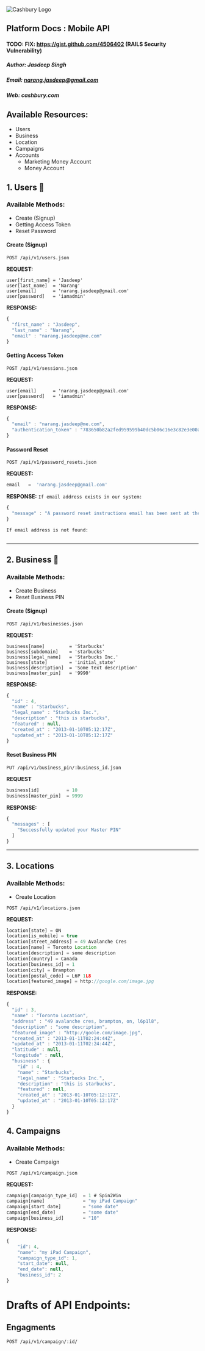 ![Cashbury Logo](http://www.cashbury.com/images/home/cashbery-hp-logo.png?1316340230) 

## Platform Docs : Mobile API

#### TODO: FIX: https://gist.github.com/4506402 (RAILS Security Vulnerability)

##### Author: Jasdeep Singh
##### Email: narang.jasdeep@gmail.com
##### Web: cashbury.com

## Available Resources:

* Users
* Business
* Location
* Campaigns
* Accounts
  * Marketing Money Account
  * Money Account

## 1. Users :man:

### Available Methods:

* Create (Signup)
* Getting Access Token
* Reset Password

#### Create (Signup)

`POST /api/v1/users.json`

**REQUEST:**

```
user[first_name] = 'Jasdeep'
user[last_name]  = 'Narang'
user[email]      = 'narang.jasdeep@gmail.com'
user[password]   = 'iamadmin'
```

**RESPONSE:**

```javascript
{
  "first_name" : "Jasdeep",
  "last_name" : "Narang",
  "email" : "narang.jasdeep@me.com"
}
```

#### Getting Access Token

`POST /api/v1/sessions.json`

**REQUEST:**

```
user[email]      = 'narang.jasdeep@gmail.com'
user[password]   = 'iamadmin'
```

**RESPONSE:**

```javascript
{
  "email" : "narang.jasdeep@me.com",
  "authentication_token" : "783650b82a2fed959599b40dc5b06c16e3c82e3e00a78c84"
}
```

#### Password Reset

`POST /api/v1/password_resets.json`

**REQUEST:**
```javascript
email   =  'narang.jasdeep@gmail.com'
```

**RESPONSE:**
`If email address exists in our system:`

```javascript
{
  "message" : "A password reset instructions email has been sent at the email address you provided"
}
```

`If email address is not found:`
```

```

----

## 2. Business :office:

### Available Methods:

* Create Business
* Reset Business PIN

#### Create (Signup)

`POST /api/v1/businesses.json`

**REQUEST:**

```
business[name]         = 'Starbucks'
business[subdomain]    = 'starbucks'
business[legal_name]   = 'Starbucks Inc.'
business[state]        = 'initial_state'
business[description]  = 'Some text description'
business[master_pin]   = '9990'
```

**RESPONSE:**

```javascript
{
  "id" : 4,
  "name" : "Starbucks",
  "legal_name" : "Starbucks Inc.",
  "description" : "this is starbucks",
  "featured" : null,
  "created_at" : "2013-01-10T05:12:17Z",
  "updated_at" : "2013-01-10T05:12:17Z"
}
```

#### Reset Business PIN

`PUT /api/v1/business_pin/:business_id.json`

**REQUEST**

```javascript
business[id]          = 10
business[master_pin]  = 9999 
```

**RESPONSE:**

```javascript
{
  "messages" : [
    "Successfully updated your Master PIN"
  ]
}
```

----

## 3. Locations

### Available Methods:

* Create Location

`POST /api/v1/locations.json`

**REQUEST:**
```javascript
location[state] = ON
location[is_mobile] = true
location[street_address] = 49 Avalanche Cres
location[name] = Toronto Location
location[description] = some description
location[country] = Canada
location[business_id] = 1
location[city] = Brampton
location[postal_code] = L6P 1L8
location[featured_image] = http://google.com/image.jpg
```

**RESPONSE:**
```javascript
{
  "id" : 3,
  "name" : "Toronto Location",
  "address" : "49 avalanche cres, brampton, on, l6p1l8",
  "description" : "some description",
  "featured_image" : "http://goole.com/image.jpg",
  "created_at" : "2013-01-11T02:24:44Z",
  "updated_at" : "2013-01-11T02:24:44Z",
  "latitude" : null,
  "longitude" : null,
  "business" : {
    "id" : 4,
    "name" : "Starbucks",
    "legal_name" : "Starbucks Inc.",
    "description" : "this is starbucks",
    "featured" : null,
    "created_at" : "2013-01-10T05:12:17Z",
    "updated_at" : "2013-01-10T05:12:17Z"
  }
}
```

## 4. Campaigns

### Available Methods:

* Create Campaign

`POST /api/v1/campaign.json`

**REQUEST:**
```javascript
campaign[campaign_type_id]  = 1 # Spin2Win
campaign[name]              = "my iPad Campaign"
campaign[start_date]        = "some date"
campaign[end_date]          = "some date"
campaign[business_id]       = "10"
```

**RESPONSE:**
```javascript
{
    "id": 4,
    "name": "my iPad Campaign",
    "campaign_type_id": 1,
    "start_date": null,
    "end_date": null,
    "business_id": 2
}
```


# Drafts of API Endpoints:

## Engagments

`POST /api/v1/campaign/:id/`